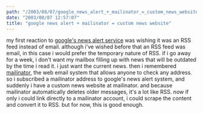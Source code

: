 ```yaml
---
path: "/2003/08/07/google_news_alert_+_mailinator_=_custom_news_website" 
date: "2003/08/07 12:57:07" 
title: "google news alert + mailinator = custom news website" 
---
```

<p>my first reaction to <a href="http://www.google.com/newsalerts/">google's news alert service</a> was wishing it was an RSS feed instead of email. although i've wished before that an RSS feed was email, in this case i would prefer the temporary nature of RSS. if i go away for a week, i don't want my mailbox filling up with news that will be outdated by the time i read it. i just want the current news. then i remembered <a href="http://www.mailinator.com/">mailinator</a>, the web email system that allows anyone to check any address. so i subscribed a mailinator address to google's news alert system, and suddenly i have a custom news website at mailinator. and because mailinator automatically deletes older messages, it's a lot like RSS. now if only i could link directly to a mailinator account, i could scrape the content and convert it to RSS. but for now, this is good enough.</p>